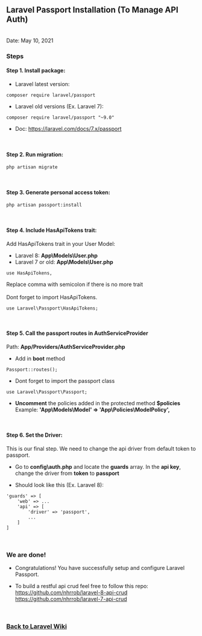 ## Laravel Passport Installation (To Manage API Auth)

<br/>Date: May 10, 2021 <br/>

### Steps
#### Step 1. **Install package:** 
- Laravel latest version: <br>
``` 
composer require laravel/passport 
```
- Laravel old versions (Ex. Laravel 7): <br> 
``` 
composer require laravel/passport "~9.0" 
```
- Doc: https://laravel.com/docs/7.x/passport 
<br>

#### Step 2. **Run migration:** <br>
``` 
php artisan migrate 
```
<br>

#### Step 3. **Generate personal access token:** <br>
``` 
php artisan passport:install 
```
<br>

#### Step 4. **Include HasApiTokens trait:**
Add HasApiTokens trait in your User Model:
- Laravel 8: **App\Models\User.php**
- Laravel 7 or old: **App\Models\User.php**<br>
``` 
use HasApiTokens,
```
Replace comma with semicolon if there is no more trait <br><br>
Dont forget to import HasApiTokens. <br> 

``` 
use Laravel\Passport\HasApiTokens; 
```
<br>

#### Step 5. **Call the passport routes in AuthServiceProvider** <br>
Path: **App/Providers/AuthServiceProvider.php**<br>
- Add in **boot** method <br>
``` 
Passport::routes(); 
```

- Dont forget to import the passport class <br>
``` 
use Laravel\Passport\Passport; 
```

- **Uncomment** the policies added in the protected method **$policies** <br>
Example: **'App\Models\Model' => 'App\Policies\ModelPolicy',**
<br>

#### Step 6. **Set the Driver:** <br>
This is our final step. We need to change the api driver from default token to passport.<br>
- Go to **config\auth.php** and locate the **guards** array. In the **api key**, change the driver from **token** to **passport** <br>

- Should look like this (Ex. Laravel 8):
```
'guards' => [
    'web' => ...
    'api' => [
        'driver' => 'passport',
        ...
    ]
]
```
<br>

### We are done!

- Congratulations! You have successfully setup and configure Laravel Passport. <br>

- To build a restful api crud feel free to follow this repo: <br>
<a href="https://github.com/nhrrob/laravel-8-api-crud">https://github.com/nhrrob/laravel-8-api-crud </a> <br>
<a href="https://github.com/nhrrob/laravel-7-api-crud">https://github.com/nhrrob/laravel-7-api-crud</a>


<br>

### <a href='https://github.com/nhrrob/laravelwiki'>Back to Laravel Wiki</a>